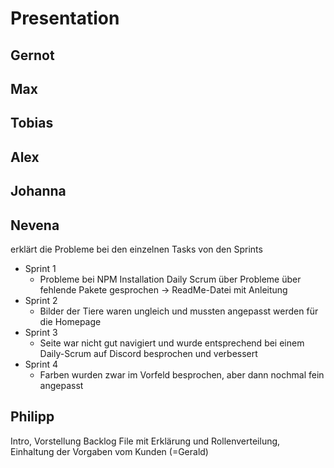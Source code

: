 # Presentation

## Gernot

## Max

## Tobias

## Alex

## Johanna

## Nevena

erklärt die Probleme bei den einzelnen Tasks von den Sprints

- Sprint 1
    - Probleme bei NPM Installation
        Daily Scrum über Probleme über fehlende Pakete gesprochen -> ReadMe-Datei mit Anleitung
- Sprint 2
    - Bilder der Tiere waren ungleich und mussten angepasst werden für die Homepage
- Sprint 3
    - Seite war nicht gut navigiert und wurde entsprechend bei einem Daily-Scrum auf Discord besprochen und verbessert
- Sprint 4
    - Farben wurden zwar im Vorfeld besprochen, aber dann nochmal fein angepasst

## Philipp

Intro, Vorstellung Backlog File mit Erklärung und Rollenverteilung, Einhaltung der Vorgaben vom Kunden (=Gerald)
